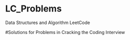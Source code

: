 # LC_Problems
Data Structures and Algorithm LeetCode

#Solutions for Problems in Cracking the Coding Interview
